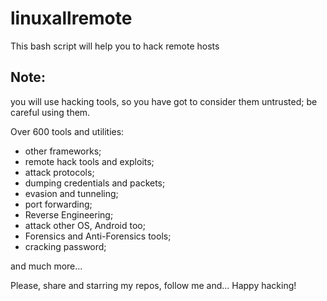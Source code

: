 # linuxallremote
This bash script will help you to hack remote hosts 

## Note:
you will use hacking tools, so you have got to consider them untrusted; be careful using them.

Over 600 tools and utilities:
- other frameworks;
- remote hack tools and exploits;
- attack protocols;
- dumping credentials and packets;
- evasion and tunneling;
- port forwarding;
- Reverse Engineering;
- attack other OS, Android too;
- Forensics and Anti-Forensics tools;
- cracking password;

and much more...

Please, share and starring my repos, follow me and... Happy hacking!
